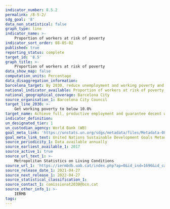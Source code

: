 ```yaml
---
indicator_number: 8.5.2
permalink: /8-5-2/
sdg_goal: '8'
data_non_statistical: false
graph_type: line
indicator_name: >-
    Proportion of workers at risk of poverty
indicator_sort_order: 08-05-02
published: true
reporting_status: complete
target_id: '8.5'
graph_title: >-
    Proportion of workers at risk of poverty
data_show_map: false
computation_units: Percentage
data_disaggregation_information: 
barcelona_target: By 2030, reduce unemployment and working poverty and eliminate the gender wage gap, with a redoubled effort concerning job placement for people with disabilities
national_indicator_available: Proportion of workers at risk of poverty
national_geographical_coverage: Barcelona City
source_organisation_1: Barcelona City Council
target_line_2030: >-
    Get working poverty to below 10.0%
target_name: Achieve full, productive employment and guarantee decent work for all women and men, including young people and persons with disabilities, as well as equal pay for work of equal value
indicator_definition:
un_designated_tier: 1
un_custodian_agency: World Bank (WB)
goal_meta_link: 'https://unstats.un.org/sdgs/metadata/files/Metadata-08-05-02.pdf'
goal_meta_link_text: United Nations Sustainable Development Goals Metadata (pdf 894kB)
source_periodicity_1: Data available annually
source_earliest_available_1: 2017
source_active_1: true
source_url_text_1: >-
    Metropolitan Statistics on Living Conditions
source_url_1: 'https://iermbdb.uab.cat/index.php?ap=0&id_ind=1696&id_cat=425'
source_release_date_1: 2021-04-27
source_next_release_1: 2022-04-27
source_statistical_classification_1: 
source_contact_1: comissionat2030@bcn.cat
source_other_info_1: >-
    IERMB
tags:
---
```

